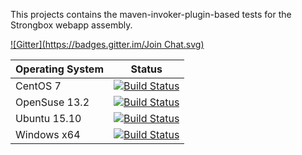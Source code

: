 This projects contains the maven-invoker-plugin-based tests for the Strongbox webapp assembly.

[![Gitter](https://badges.gitter.im/Join Chat.svg)](https://gitter.im/strongbox/strongbox-integration-tests?utm_source=badge&utm_medium=badge&utm_campaign=pr-badge&utm_content=badge)

| Operating System | Status | 
| --- | ------ |
| CentOS 7 | [![Build Status](https://dev.carlspring.org/jenkins/buildStatus/icon?job=strongbox/strongbox-web-integration-tests-centos-x64)](https://dev.carlspring.org/jenkins/job/strongbox/view/centos-x64/job/strongbox-web-integration-tests-centos-x64/) |
| OpenSuse 13.2 | [![Build Status](https://dev.carlspring.org/jenkins/buildStatus/icon?job=strongbox/strongbox-web-integration-tests)](https://dev.carlspring.org/jenkins/job/strongbox/strongbox-web-integration-tests) |
| Ubuntu 15.10 | [![Build Status](https://dev.carlspring.org/jenkins/buildStatus/icon?job=strongbox/strongbox-web-integration-tests-ubuntu-15.10)](https://dev.carlspring.org/jenkins/job/strongbox/strongbox-web-integration-tests-ubuntu-15.10) |
| Windows x64 | [![Build Status](https://dev.carlspring.org/jenkins/buildStatus/icon?job=strongbox/strongbox-web-integration-tests-win64)](https://dev.carlspring.org/jenkins/job/strongbox/strongbox-web-integration-tests-win64) |
